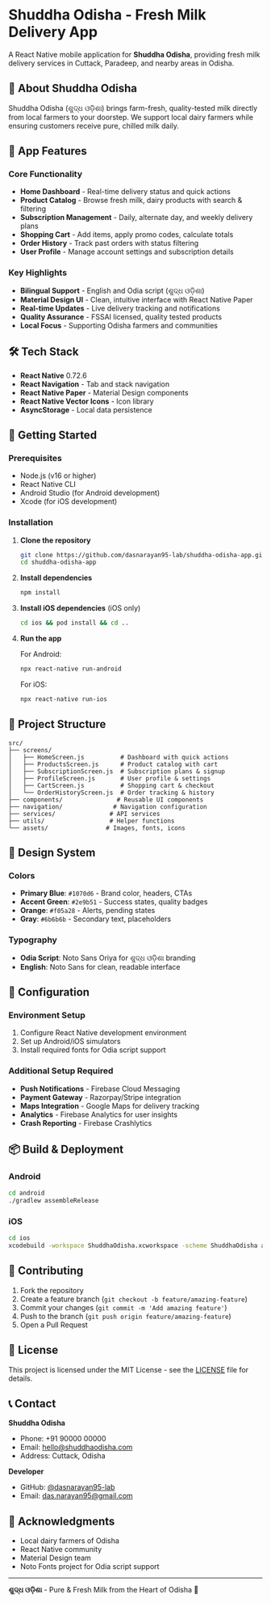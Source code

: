 # Shuddha Odisha - Fresh Milk Delivery App

A React Native mobile application for **Shuddha Odisha**, providing fresh milk delivery services in Cuttack, Paradeep, and nearby areas in Odisha.

## 🥛 About Shuddha Odisha

Shuddha Odisha (ଶୁଦ୍ଧ ଓଡ଼ିଶା) brings farm-fresh, quality-tested milk directly from local farmers to your doorstep. We support local dairy farmers while ensuring customers receive pure, chilled milk daily.

## 📱 App Features

### Core Functionality
- **Home Dashboard** - Real-time delivery status and quick actions
- **Product Catalog** - Browse fresh milk, dairy products with search & filtering
- **Subscription Management** - Daily, alternate day, and weekly delivery plans
- **Shopping Cart** - Add items, apply promo codes, calculate totals
- **Order History** - Track past orders with status filtering
- **User Profile** - Manage account settings and subscription details

### Key Highlights
- **Bilingual Support** - English and Odia script (ଶୁଦ୍ଧ ଓଡ଼ିଶା)
- **Material Design UI** - Clean, intuitive interface with React Native Paper
- **Real-time Updates** - Live delivery tracking and notifications
- **Quality Assurance** - FSSAI licensed, quality tested products
- **Local Focus** - Supporting Odisha farmers and communities

## 🛠️ Tech Stack

- **React Native** 0.72.6
- **React Navigation** - Tab and stack navigation
- **React Native Paper** - Material Design components
- **React Native Vector Icons** - Icon library
- **AsyncStorage** - Local data persistence

## 🚀 Getting Started

### Prerequisites
- Node.js (v16 or higher)
- React Native CLI
- Android Studio (for Android development)
- Xcode (for iOS development)

### Installation

1. **Clone the repository**
   ```bash
   git clone https://github.com/dasnarayan95-lab/shuddha-odisha-app.git
   cd shuddha-odisha-app
   ```

2. **Install dependencies**
   ```bash
   npm install
   ```

3. **Install iOS dependencies** (iOS only)
   ```bash
   cd ios && pod install && cd ..
   ```

4. **Run the app**
   
   For Android:
   ```bash
   npx react-native run-android
   ```
   
   For iOS:
   ```bash
   npx react-native run-ios
   ```

## 📁 Project Structure

```
src/
├── screens/
│   ├── HomeScreen.js          # Dashboard with quick actions
│   ├── ProductsScreen.js      # Product catalog with cart
│   ├── SubscriptionScreen.js  # Subscription plans & signup
│   ├── ProfileScreen.js       # User profile & settings
│   ├── CartScreen.js          # Shopping cart & checkout
│   └── OrderHistoryScreen.js  # Order tracking & history
├── components/               # Reusable UI components
├── navigation/              # Navigation configuration
├── services/               # API services
├── utils/                  # Helper functions
└── assets/                # Images, fonts, icons
```

## 🎨 Design System

### Colors
- **Primary Blue**: `#1070d6` - Brand color, headers, CTAs
- **Accent Green**: `#2e9b51` - Success states, quality badges
- **Orange**: `#f05a28` - Alerts, pending states
- **Gray**: `#6b6b6b` - Secondary text, placeholders

### Typography
- **Odia Script**: Noto Sans Oriya for ଶୁଦ୍ଧ ଓଡ଼ିଶା branding
- **English**: Noto Sans for clean, readable interface

## 🔧 Configuration

### Environment Setup
1. Configure React Native development environment
2. Set up Android/iOS simulators
3. Install required fonts for Odia script support

### Additional Setup Required
- **Push Notifications** - Firebase Cloud Messaging
- **Payment Gateway** - Razorpay/Stripe integration
- **Maps Integration** - Google Maps for delivery tracking
- **Analytics** - Firebase Analytics for user insights
- **Crash Reporting** - Firebase Crashlytics

## 📦 Build & Deployment

### Android
```bash
cd android
./gradlew assembleRelease
```

### iOS
```bash
cd ios
xcodebuild -workspace ShuddhaOdisha.xcworkspace -scheme ShuddhaOdisha archive
```

## 🤝 Contributing

1. Fork the repository
2. Create a feature branch (`git checkout -b feature/amazing-feature`)
3. Commit your changes (`git commit -m 'Add amazing feature'`)
4. Push to the branch (`git push origin feature/amazing-feature`)
5. Open a Pull Request

## 📄 License

This project is licensed under the MIT License - see the [LICENSE](LICENSE) file for details.

## 📞 Contact

**Shuddha Odisha**
- Phone: +91 90000 00000
- Email: hello@shuddhaodisha.com
- Address: Cuttack, Odisha

**Developer**
- GitHub: [@dasnarayan95-lab](https://github.com/dasnarayan95-lab)
- Email: das.narayan95@gmail.com

## 🙏 Acknowledgments

- Local dairy farmers of Odisha
- React Native community
- Material Design team
- Noto Fonts project for Odia script support

---

**ଶୁଦ୍ଧ ଓଡ଼ିଶା** - Pure & Fresh Milk from the Heart of Odisha 🥛